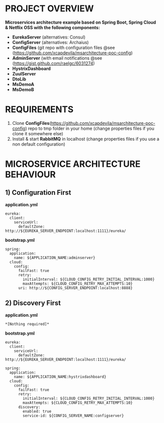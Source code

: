 # PROJECT OVERVIEW

**Microservices architecture example based on Spring Boot, Spring Cloud & Netflix OSS with the following components:**
- **EurekaServer** (alternatives: Consul)
- **ConfigServer** (alternatives: Archaius)
- **ConfigFiles** (git repo with configuration files @see (https://github.com/xcapdevila/msarchitecture-poc-config)
- **AdminServer** (with email notifications @see (https://gist.github.com/raelgc/6031274)
- **HystrixDashboard**
- **ZuulServer**
- **DtoLib**
- **MsDemoA**
- **MsDemoB**

# REQUIREMENTS

1) Clone **ConfigFiles**(https://github.com/xcapdevila/msarchitecture-poc-config) repo to tmp folder in your home (change properties files if you clone it somewhere else)
2) Install & start **RabbitMQ** in localhost (change properties files if you use a non default configuration)

# MICROSERVICE ARCHITECTURE BEHAVIOUR

## 1) Configuration First

**application.yml**

```
eureka:
  client:
    serviceUrl:
      defaultZone: http://${EUREKA_SERVER_ENDPOINT:localhost:1111}/eureka/
```

**bootstrap.yml**

```
spring:
  application:
    name: ${APPLICATION_NAME:adminserver}
  cloud:
    config:
      failFast: true
      retry:
        initialInterval: ${CLOUD_CONFIG_RETRY_INITIAL_INTERVAL:1000}
        maxAttempts: ${CLOUD_CONFIG_RETRY_MAX_ATTEMPTS:10}
      uri: http://${CONFIG_SERVER_ENDPOINT:localhost:8888}
```

## 2) Discovery First

**application.yml**

```
*[Nothing required]*
```

**bootstrap.yml**

```
eureka:
  client:
    serviceUrl:
      defaultZone: http://${EUREKA_SERVER_ENDPOINT:localhost:1111}/eureka/

spring:
  application:
    name: ${APPLICATION_NAME:hystrixdashboard}
  cloud:
    config:
      failFast: true
      retry:
        initialInterval: ${CLOUD_CONFIG_RETRY_INITIAL_INTERVAL:1000}
        maxAttempts: ${CLOUD_CONFIG_RETRY_MAX_ATTEMPTS:10}
      discovery:
        enabled: true
        service-id: ${CONFIG_SERVER_NAME:configserver}
```